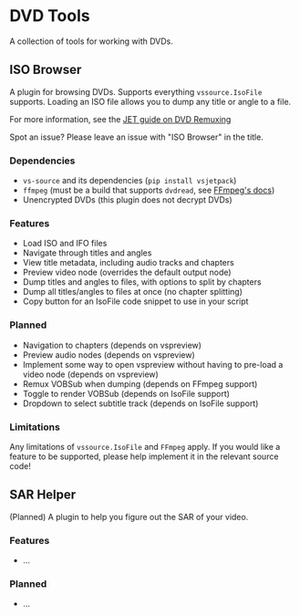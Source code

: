 # DVD Tools

A collection of tools for working with DVDs.

## ISO Browser

A plugin for browsing DVDs.
Supports everything `vssource.IsoFile` supports.
Loading an ISO file allows you to dump any title or angle to a file.

For more information,
see the [JET guide on DVD Remuxing](https://jaded-encoding-thaumaturgy.github.io/JET-guide/dvd-remux/sources/dvd-remux/)

Spot an issue?
Please leave an issue
with "ISO Browser" in the title.

### Dependencies

- `vs-source` and its dependencies (`pip install vsjetpack`)
- `ffmpeg` (must be a build that supports `dvdread`, see [FFmpeg's docs](https://ffmpeg.org/ffmpeg-formats.html#dvdvideo))
- Unencrypted DVDs (this plugin does not decrypt DVDs)

### Features

- Load ISO and IFO files
- Navigate through titles and angles
- View title metadata, including audio tracks and chapters
- Preview video node (overrides the default output node)
- Dump titles and angles to files, with options to split by chapters
- Dump all titles/angles to files at once (no chapter splitting)
- Copy button for an IsoFile code snippet to use in your script

### Planned

- Navigation to chapters (depends on vspreview)
- Preview audio nodes (depends on vspreview)
- Implement some way to open vspreview without having to pre-load a video node (depends on vspreview)
- Remux VOBSub when dumping (depends on FFmpeg support)
- Toggle to render VOBSub (depends on IsoFile support)
- Dropdown to select subtitle track (depends on IsoFile support)

### Limitations

Any limitations of `vssource.IsoFile` and `FFmpeg` apply.
If you would like a feature to be supported,
please help implement it
in the relevant source code!

## SAR Helper

(Planned)
A plugin to help you figure out the SAR of your video.

### Features

- ...

### Planned

- ...
